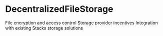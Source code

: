 # DecentralizedFileStorage
File encryption and access control Storage provider incentives Integration with existing Stacks storage solutions
